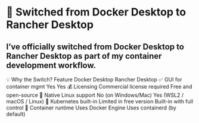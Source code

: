 # 🐳 Switched from Docker Desktop to Rancher Desktop
## I’ve officially switched from Docker Desktop to Rancher Desktop as part of my container development workflow.

💡 Why the Switch?
Feature	Docker Desktop	Rancher Desktop
✅ GUI for container mgmt	Yes	Yes
💰 Licensing	Commercial license required	Free and open-source
🐧 Native Linux support	No (on Windows/Mac)	Yes (WSL2 / macOS / Linux)
🧰 Kubernetes built-in	Limited in free version	Built-in with full control
🔄 Container runtime	Uses Docker Engine	Uses containerd (by default)
